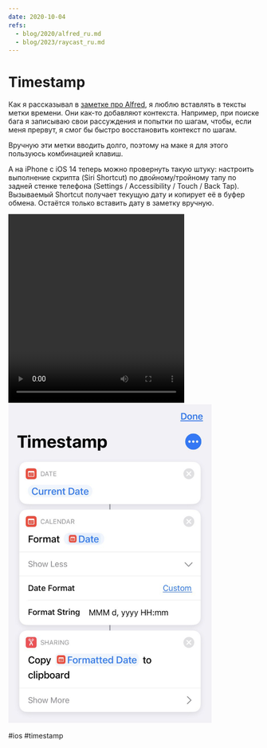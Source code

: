 ```yaml
---
date: 2020-10-04
refs:
  - blog/2020/alfred_ru.md
  - blog/2023/raycast_ru.md
---
```


# Timestamp

Как я рассказывал в [заметке про Alfred](alfred_ru.md), я люблю вставлять в тексты метки времени. Они как-то добавляют контекста. Например, при поиске бага я записываю свои рассуждения и попытки по шагам, чтобы, если меня прервут, я смог бы быстро восстановить контекст по шагам.

Вручную эти метки вводить долго, поэтому на маке я для этого пользуюсь комбинацией клавиш.

А на iPhone с iOS 14 теперь можно провернуть такую штуку: настроить выполнение скрипта (Siri Shortcut) по двойному/тройному тапу по задней стенке телефона (Settings / Accessibility / Touch / Back Tap). Вызываемый Shortcut получает текущую дату и копирует её в буфер обмена. Остаётся только вставить дату в заметку вручную.

<video width="353" height="379" controls>
  <source src="timestamp.mp4" type="video/mp4">
</video>

<img src="timestamp.jpeg" width="408" height="640" alt="Timestamp Shortcut" />

#ios #timestamp
